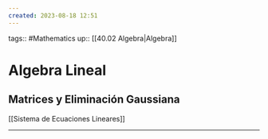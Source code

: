 ```yaml
---
created: 2023-08-18 12:51
---
```

tags:: #Mathematics 
up:: [[40.02 Algebra|Algebra]]
# Algebra Lineal
## Matrices y Eliminación Gaussiana
[[Sistema de Ecuaciones Lineares]]
___
